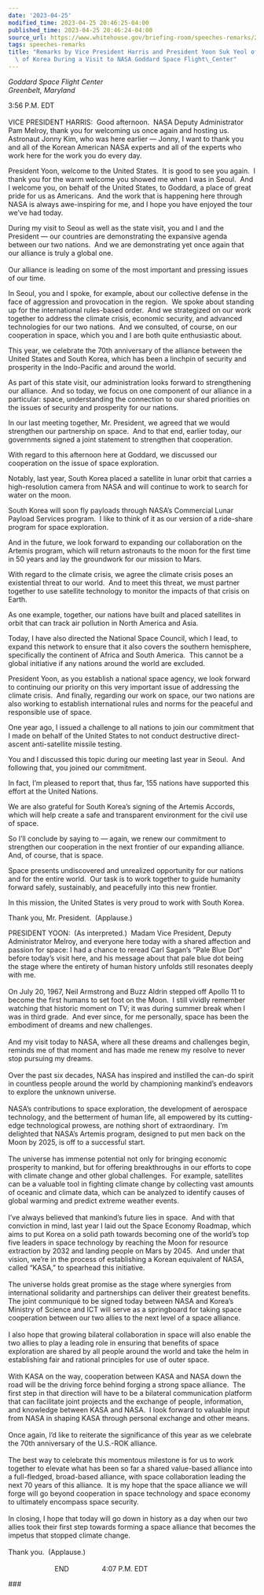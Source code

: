 ```yaml
---
date: '2023-04-25'
modified_time: 2023-04-25 20:46:25-04:00
published_time: 2023-04-25 20:46:24-04:00
source_url: https://www.whitehouse.gov/briefing-room/speeches-remarks/2023/04/25/remarks-by-vice-president-harris-and-president-yoon-suk-yeol-of-the-republic-of-korea-during-a-visit-to-nasa-goddard-space-flight-center/
tags: speeches-remarks
title: "Remarks by Vice President Harris and President Yoon Suk Yeol of the Republic\
  \ of Korea During a Visit to NASA Goddard Space Flight\_Center"
---
```

 
*Goddard Space Flight Center  
Greenbelt, Maryland*

3:56 P.M. EDT  
   
VICE PRESIDENT HARRIS:  Good afternoon.  NASA Deputy Administrator Pam
Melroy, thank you for welcoming us once again and hosting us.  Astronaut
Jonny Kim, who was here earlier — Jonny, I want to thank you and all of
the Korean American NASA experts and all of the experts who work here
for the work you do every day.  
  
President Yoon, welcome to the United States.  It is good to see you
again.  I thank you for the warm welcome you showed me when I was in
Seoul.  And I welcome you, on behalf of the United States, to Goddard, a
place of great pride for us as Americans.  And the work that is
happening here through NASA is always awe-inspiring for me, and I hope
you have enjoyed the tour we’ve had today.  
  
During my visit to Seoul as well as the state visit, you and I and the
President — our countries are demonstrating the expansive agenda between
our two nations.  And we are demonstrating yet once again that our
alliance is truly a global one.    
       
Our alliance is leading on some of the most important and pressing
issues of our time.  
  
In Seoul, you and I spoke, for example, about our collective defense in
the face of aggression and provocation in the region.  We spoke about
standing up for the international rules-based order.  And we strategized
on our work together to address the climate crisis, economic security,
and advanced technologies for our two nations.  And we consulted, of
course, on our cooperation in space, which you and I are both quite
enthusiastic about.  
  
This year, we celebrate the 70th anniversary of the alliance between the
United States and South Korea, which has been a linchpin of security and
prosperity in the Indo-Pacific and around the world.  
  
As part of this state visit, our administration looks forward to
strengthening our alliance.  And so today, we focus on one component of
our alliance in a particular: space, understanding the connection to our
shared priorities on the issues of security and prosperity for our
nations.  
  
In our last meeting together, Mr. President, we agreed that we would
strengthen our partnership on space.  And to that end, earlier today,
our governments signed a joint statement to strengthen that
cooperation.  
  
With regard to this afternoon here at Goddard, we discussed our
cooperation on the issue of space exploration.   
  
Notably, last year, South Korea placed a satellite in lunar orbit that
carries a high-resolution camera from NASA and will continue to work to
search for water on the moon.  
  
South Korea will soon fly payloads through NASA’s Commercial Lunar
Payload Services program.  I like to think of it as our version of a
ride-share program for space exploration.   
  
And in the future, we look forward to expanding our collaboration on the
Artemis program, which will return astronauts to the moon for the first
time in 50 years and lay the groundwork for our mission to Mars.  
  
With regard to the climate crisis, we agree the climate crisis poses an
existential threat to our world.  And to meet this threat, we must
partner together to use satellite technology to monitor the impacts of
that crisis on Earth.  
  
As one example, together, our nations have built and placed satellites
in orbit that can track air pollution in North America and Asia.  
  
Today, I have also directed the National Space Council, which I lead, to
expand this network to ensure that it also covers the southern
hemisphere, specifically the continent of Africa and South America. 
This cannot be a global initiative if any nations around the world are
excluded.  
  
President Yoon, as you establish a national space agency, we look
forward to continuing our priority on this very important issue of
addressing the climate crisis.  And finally, regarding our work on
space, our two nations are also working to establish international rules
and norms for the peaceful and responsible use of space.   
  
One year ago, I issued a challenge to all nations to join our commitment
that I made on behalf of the United States to not conduct destructive
direct-ascent anti-satellite missile testing.  
  
You and I discussed this topic during our meeting last year in Seoul. 
And following that, you joined our commitment.  
  
In fact, I’m pleased to report that, thus far, 155 nations have
supported this effort at the United Nations.  
  
We are also grateful for South Korea’s signing of the Artemis Accords,
which will help create a safe and transparent environment for the civil
use of space.  
  
So I’ll conclude by saying to — again, we renew our commitment to
strengthen our cooperation in the next frontier of our expanding
alliance.  And, of course, that is space.  
  
Space presents undiscovered and unrealized opportunity for our nations
and for the entire world.  Our task is to work together to guide
humanity forward safely, sustainably, and peacefully into this new
frontier.  
  
In this mission, the United States is very proud to work with South
Korea.  
  
Thank you, Mr. President.  (Applause.)  
  
PRESIDENT YOON:  (As interpreted.)  Madam Vice President, Deputy
Administrator Melroy, and everyone here today with a shared affection
and passion for space: I had a chance to reread Carl Sagan’s “Pale Blue
Dot” before today’s visit here, and his message about that pale blue dot
being the stage where the entirety of human history unfolds still
resonates deeply with me.  
   
On July 20, 1967, Neil Armstrong and Buzz Aldrin stepped off Apollo 11
to become the first humans to set foot on the Moon.  I still vividly
remember watching that historic moment on TV; it was during summer break
when I was in third grade.  And ever since, for me personally, space has
been the embodiment of dreams and new challenges.  
   
And my visit today to NASA, where all these dreams and challenges begin,
reminds me of that moment and has made me renew my resolve to never stop
pursuing my dreams.  
   
Over the past six decades, NASA has inspired and instilled the can-do
spirit in countless people around the world by championing mankind’s
endeavors to explore the unknown universe.  
   
NASA’s contributions to space exploration, the development of aerospace
technology, and the betterment of human life, all empowered by its
cutting-edge technological prowess, are nothing short of extraordinary. 
I’m delighted that NASA’s Artemis program, designed to put men back on
the Moon by 2025, is off to a successful start.  
   
The universe has immense potential not only for bringing economic
prosperity to mankind, but for offering breakthroughs in our efforts to
cope with climate change and other global challenges.  For example,
satellites can be a valuable tool in fighting climate change by
collecting vast amounts of oceanic and climate data, which can be
analyzed to identify causes of global warming and predict extreme
weather events.  
   
I’ve always believed that mankind’s future lies in space.  And with that
conviction in mind, last year I laid out the Space Economy Roadmap,
which aims to put Korea on a solid path towards becoming one of the
world’s top five leaders in space technology by reaching the Moon for
resource extraction by 2032 and landing people on Mars by 2045.  And
under that vision, we’re in the process of establishing a Korean
equivalent of NASA, called “KASA,” to spearhead this initiative.   
   
The universe holds great promise as the stage where synergies from
international solidarity and partnerships can deliver their greatest
benefits.  The joint communiqué to be signed today between NASA and
Korea’s Ministry of Science and ICT will serve as a springboard for
taking space cooperation between our two allies to the next level of a
space alliance.  
   
I also hope that growing bilateral collaboration in space will also
enable the two allies to play a leading role in ensuring that benefits
of space exploration are shared by all people around the world and take
the helm in establishing fair and rational principles for use of outer
space.  
   
With KASA on the way, cooperation between KASA and NASA down the road
will be the driving force behind forging a strong space alliance.  The
first step in that direction will have to be a bilateral communication
platform that can facilitate joint projects and the exchange of people,
information, and knowledge between KASA and NASA.  I look forward to
valuable input from NASA in shaping KASA through personal exchange and
other means.  
   
Once again, I’d like to reiterate the significance of this year as we
celebrate the 70th anniversary of the U.S.-ROK alliance.   
   
The best way to celebrate this momentous milestone is for us to work
together to elevate what has been so far a shared value-based alliance
into a full-fledged, broad-based alliance, with space collaboration
leading the next 70 years of this alliance.  It is my hope that the
space alliance we will forge will go beyond cooperation in space
technology and space economy to ultimately encompass space security.  
   
In closing, I hope that today will go down in history as a day when our
two allies took their first step towards forming a space alliance that
becomes the impetus that stopped climate change.  
   
Thank you.  (Applause.)   
   
                        END                 4:07 P.M. EDT  
  

\###
